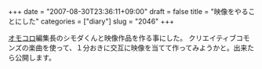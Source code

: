 +++
date = "2007-08-30T23:36:11+09:00"
draft = false
title = "映像をやることにした"
categories = ["diary"]
slug = "2046"
+++

<a href="http://omocoro.jp" target="_blank">オモコロ</a>編集長のシモダくんと映像作品を作る事にした。
クリエイティブコモンズの楽曲を使って、１分おきに交互に映像を当てて作ってみようかと。出来たら公開します。
